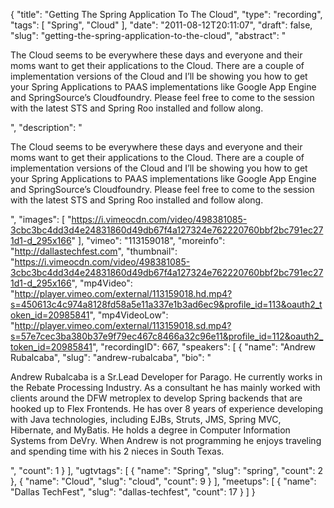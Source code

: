 {
  "title": "Getting The Spring Application To The Cloud",
  "type": "recording",
  "tags": [
    "Spring",
    "Cloud"
  ],
  "date": "2011-08-12T20:11:07",
  "draft": false,
  "slug": "getting-the-spring-application-to-the-cloud",
  "abstract": "<p>The Cloud seems to be everywhere these days and everyone and their moms want to get their applications to the Cloud. There are a couple of implementation versions of the Cloud and I&rsquo;ll be showing you how to get your Spring Applications to PAAS implementations like Google App Engine and SpringSource&rsquo;s Cloudfoundry. Please feel free to come to the session with the latest STS and Spring Roo installed and follow along.</p>",
  "description": "<p>The Cloud seems to be everywhere these days and everyone and their moms want to get their applications to the Cloud. There are a couple of implementation versions of the Cloud and I&rsquo;ll be showing you how to get your Spring Applications to PAAS implementations like Google App Engine and SpringSource&rsquo;s Cloudfoundry. Please feel free to come to the session with the latest STS and Spring Roo installed and follow along.</p>",
  "images": [
    "https://i.vimeocdn.com/video/498381085-3cbc3bc4dd3d4e24831860d49db67f4a127324e762220760bbf2bc791ec271d1-d_295x166"
  ],
  "vimeo": "113159018",
  "moreinfo": "http://dallastechfest.com",
  "thumbnail": "https://i.vimeocdn.com/video/498381085-3cbc3bc4dd3d4e24831860d49db67f4a127324e762220760bbf2bc791ec271d1-d_295x166",
  "mp4Video": "http://player.vimeo.com/external/113159018.hd.mp4?s=450613c4c974a8128fd58a5e11a337e1b3ad6ec9&profile_id=113&oauth2_token_id=20985841",
  "mp4VideoLow": "http://player.vimeo.com/external/113159018.sd.mp4?s=57e7cec3ba380b37e9f79ec467c8466a32c96e11&profile_id=112&oauth2_token_id=20985841",
  "recordingID": 667,
  "speakers": [
    {
      "name": "Andrew Rubalcaba",
      "slug": "andrew-rubalcaba",
      "bio": "<p>Andrew Rubalcaba is a Sr.Lead Developer for Parago. He currently works in the Rebate Processing Industry. As a consultant he has mainly worked with clients around the DFW metroplex to develop Spring backends that are hooked up to Flex Frontends. He has over 8 years of experience developing with Java technologies, including EJBs, Struts, JMS, Spring MVC, Hibernate, and MyBatis. He holds a degree in Computer Information Systems from DeVry. When Andrew is not programming he enjoys traveling and spending time with his 2 nieces in South Texas.</p>",
      "count": 1
    }
  ],
  "ugtvtags": [
    {
      "name": "Spring",
      "slug": "spring",
      "count": 2
    },
    {
      "name": "Cloud",
      "slug": "cloud",
      "count": 9
    }
  ],
  "meetups": [
    {
      "name": "Dallas TechFest",
      "slug": "dallas-techfest",
      "count": 17
    }
  ]
}